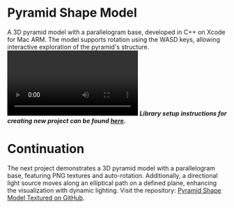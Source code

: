 
# Pyramid Shape Model

A 3D pyramid model with a parallelogram base, developed in C++ on Xcode for Mac ARM. The model supports rotation using the WASD keys, allowing interactive exploration of the pyramid's structure. 
![Demo Video](video/video.mov)
***Library setup instructions for creating new project can be found [here](https://github.com/ESBehtev/FlatShapeModel).***

# Continuation 

The next project demonstrates a 3D pyramid model with a parallelogram base, featuring PNG textures and auto-rotation. Additionally, a directional light source moves along an elliptical path on a defined plane, enhancing the visualization with dynamic lighting. Visit the repository: [Pyramid Shape Model Textured on GitHub](https://github.com/ESBehtev/Pyramid-Shape-Model-Textured).
